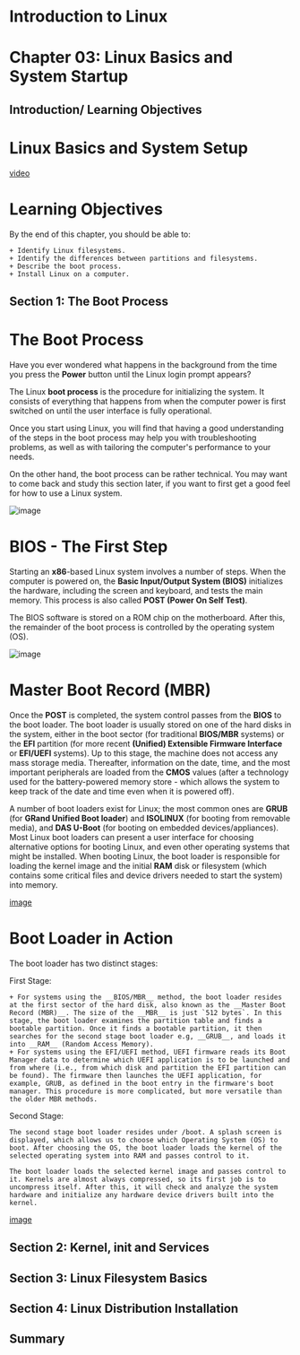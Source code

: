 Introduction to Linux
=====================

Chapter 03: Linux Basics and System Startup
===========================================

Introduction/ Learning Objectives
---------------------------------
# Linux Basics and System Setup
[video][video1]

# Learning Objectives
By the end of this chapter, you should be able to:

    + Identify Linux filesystems.
    + Identify the differences between partitions and filesystems.
    + Describe the boot process.
    + Install Linux on a computer.


Section 1: The Boot Process
---------------------------
# The Boot Process
Have you ever wondered what happens in the background from the time you press the __Power__ button until the Linux login prompt appears?  

The Linux __boot process__ is the procedure for initializing the system. It consists of everything that happens from when the computer power is first switched on until the user interface is fully operational. 

Once you start using Linux, you will find that having a good understanding of the steps in the boot process may help you with troubleshooting problems, as well as with tailoring the computer's performance to your needs.  

On the other hand, the boot process can be rather technical. You may want to come back and study this section later, if you want to first get a good feel for how to use a Linux system.

![image][img1]

# BIOS - The First Step
Starting an __x86__-based Linux system involves a number of steps. When the computer is powered on, the __Basic Input/Output System (BIOS)__ initializes the hardware, including the screen and keyboard, and tests the main memory. This process is also called __POST (Power On Self Test)__.

The BIOS software is stored on a ROM chip on the motherboard. After this, the remainder of the boot process is controlled by the operating system (OS).

![image][img2]

# Master Boot Record (MBR)
Once the __POST__ is completed, the system control passes from the __BIOS__ to the boot loader. The boot loader is usually stored on one of the hard disks in the system, either in the boot sector (for traditional __BIOS/MBR__ systems) or the __EFI__ partition (for more recent __(Unified) Extensible Firmware Interface__ or __EFI/UEFI__ systems). Up to this stage, the machine does not access any mass storage media. Thereafter, information on the date, time, and the most important peripherals are loaded from the __CMOS__ values (after a technology used for the battery-powered memory store - which allows the system to keep track of the date and time even when it is powered off).

A number of boot loaders exist for Linux; the most common ones are __GRUB__ (for __GRand Unified Boot loader__) and __ISOLINUX__ (for booting from removable media), and __DAS U-Boot__ (for booting on embedded devices/appliances). Most Linux boot loaders can present a user interface for choosing alternative options for booting Linux, and even other operating systems that might be installed. When booting Linux, the boot loader is responsible for loading the kernel image and the initial __RAM__ disk or filesystem (which contains some critical files and device drivers needed to start the system) into memory.

[image][img3]

# Boot Loader in Action
The boot loader has two distinct stages:

First Stage:

    + For systems using the __BIOS/MBR__ method, the boot loader resides at the first sector of the hard disk, also known as the __Master Boot Record (MBR)__. The size of the __MBR__ is just `512 bytes`. In this stage, the boot loader examines the partition table and finds a bootable partition. Once it finds a bootable partition, it then searches for the second stage boot loader e.g, __GRUB__, and loads it into __RAM__ (Random Access Memory).
    + For systems using the EFI/UEFI method, UEFI firmware reads its Boot Manager data to determine which UEFI application is to be launched and from where (i.e., from which disk and partition the EFI partition can be found). The firmware then launches the UEFI application, for example, GRUB, as defined in the boot entry in the firmware's boot manager. This procedure is more complicated, but more versatile than the older MBR methods.

Second Stage:

    The second stage boot loader resides under /boot. A splash screen is displayed, which allows us to choose which Operating System (OS) to boot. After choosing the OS, the boot loader loads the kernel of the selected operating system into RAM and passes control to it.

    The boot loader loads the selected kernel image and passes control to it. Kernels are almost always compressed, so its first job is to uncompress itself. After this, it will check and analyze the system hardware and initialize any hardware device drivers built into the kernel.

[image][img4]


Section 2: Kernel, init and Services
------------------------------------



Section 3: Linux Filesystem Basics
----------------------------------



Section 4: Linux Distribution Installation
------------------------------------------



Summary
-------



[video1]: https://d2f1egay8yehza.cloudfront.net/LINLFS10/LINLFS102014-V009600_DTH.mp4
[img1]: https://prod-edxapp.edx-cdn.org/assets/courseware/v1/0ca63407bd9efcd5b980b6df0ea07ef2/asset-v1:LinuxFoundationX+LFS101x+1T2017+type@asset+block/chapter03_flowchart_scr15_th_1.jpg
[img2]: https://prod-edxapp.edx-cdn.org/assets/courseware/v1/f02a193180acffca543bf8f69870cc79/asset-v1:LinuxFoundationX+LFS101x+1T2017+type@asset+block/LFS01_ch03_screen16.jpg
[img3]: https://prod-edxapp.edx-cdn.org/assets/courseware/v1/b053b7b69e99a0c06ef0da7fd84236d7/asset-v1:LinuxFoundationX+LFS101x+1T2017+type@asset+block/LFS01_ch03_screen20.jpg
[img4]: https://prod-edxapp.edx-cdn.org/assets/courseware/v1/abd1fcc0cc9a6fe48d886efdd98711ef/asset-v1:LinuxFoundationX+LFS101x+1T2017+type@asset+block/LFS01_ch03_screen18.jpg
